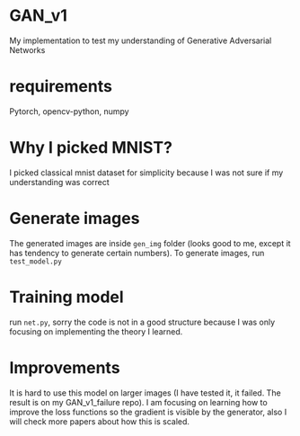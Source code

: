 # GAN_v1
My implementation to test my understanding of Generative Adversarial Networks

# requirements
Pytorch, opencv-python, numpy

# Why I picked MNIST?
I picked classical mnist dataset for simplicity because I was not sure if my understanding was correct

# Generate images
The generated images are inside `gen_img` folder (looks good to me, except it has tendency to generate certain numbers). To generate images, run `test_model.py`

# Training model 
run `net.py`, sorry the code is not in a good structure because I was only focusing on implementing the theory I learned.

# Improvements
It is hard to use this model on larger images (I have tested it, it failed. The result is on my GAN_v1_failure repo). I am focusing on learning how to improve the loss functions so the gradient is visible by the generator, also I will check more papers about how this is scaled.
